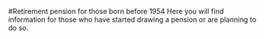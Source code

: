 #Retirement pension for those born before 1954 
Here you will find information for those who have started drawing a pension or are planning to do so.
